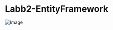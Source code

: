# Labb2-EntityFramework

![Image](https://github.com/user-attachments/assets/d970b342-e92f-4cfd-9e34-ca3851672ec9)
